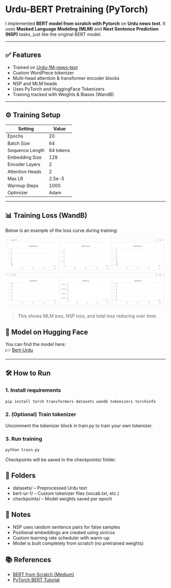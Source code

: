 # Urdu-BERT Pretraining (PyTorch)

I implemented **BERT model from scratch with Pytorch** on **Urdu news text**. It uses **Masked Language Modeling (MLM)** and **Next Sentence Prediction (NSP)** tasks, just like the original BERT model.

---

## ✅ Features

- Trained on [Urdu-1M-news-text](https://huggingface.co/datasets/El-chapoo/Urdu-1M-news-text)
- Custom WordPiece tokenizer
- Multi-head attention & transformer encoder blocks
- NSP and MLM heads
- Uses PyTorch and HuggingFace Tokenizers
- Training tracked with Weights & Biases (WandB)

---
## ⚙️ Training Setup

| Setting            | Value       |
|--------------------|-------------|
| Epochs             | 20          |
| Batch Size         | 64          |
| Sequence Length    | 64 tokens   |
| Embedding Size     | 128         |
| Encoder Layers     | 2           |
| Attention Heads    | 2           |
| Max LR             | 2.5e-5      |
| Warmup Steps       | 1000        |
| Optimizer          | Adam        |

---
## 📊 Training Loss (WandB)

Below is an example of the loss curve during training:

![WandB Loss Graph](images/loss.png)

> This shows MLM loss, NSP loss, and total loss reducing over time.

## 🔗 Model on Hugging Face

You can find the model here:  
👉 [Bert-Urdu](https://huggingface.co/mahwizzzz/Urdu-Bert)  

---
## 🛠 How to Run

### 1. Install requirements

```bash
pip install torch transformers datasets wandb tokenizers torchinfo
```
### 2. (Optional) Train tokenizer

Uncomment the tokenizer block in train.py to train your own tokenizer.

### 3. Run training

```bash
python train.py
```

Checkpoints will be saved in the checkpoints/ folder.

## 📁 Folders

- datasets/ – Preprocessed Urdu text
- bert-ur-1/ – Custom tokenizer files (vocab.txt, etc.)
- checkpoints/ – Model weights saved per epoch

## 📌 Notes

- NSP uses random sentence pairs for false samples
- Positional embeddings are created using sin/cos
- Custom learning rate scheduler with warm-up
- Model is built completely from scratch (no pretrained weights)

## 📚 References

- [BERT from Scratch (Medium)](https://medium.com/data-and-beyond/complete-guide-to-building-bert-model-from-sratch-3e6562228891)
- [PyTorch BERT Tutorial](https://ai.plainenglish.io/bert-pytorch-implementation-prepare-dataset-part-1-efd259113e5a)
